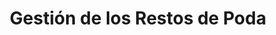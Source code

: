 ---
title: Gestión de los Restos de Poda
title_seo: ''
slug: gestion-de-los-restos-de-poda
description: ''
image: ''
toc: false
draft: false
noindex: true
---